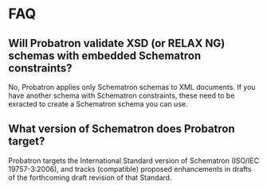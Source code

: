 # FAQ #

## Will Probatron validate XSD (or RELAX NG) schemas with embedded Schematron constraints? ##

No, Probatron applies only Schematron schemas to XML documents. If you have another schema with Schematron constraints, these need to be exracted to create a Schematron schema you can use.

## What version of Schematron does Probatron target? ##

Probatron targets the International Standard version of Schematron (ISO/IEC 19757-3:2006), and tracks (compatible) proposed enhancements in drafts of the forthcoming draft revision of that Standard.